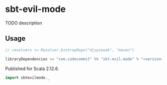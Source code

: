 # sbt-evil-mode

TODO description

## Usage

```sbt
// resolvers += Resolver.bintrayRepo("djspiewak", "maven")

libraryDependencies += "com.codecommit" %% "sbt-evil-mode" % "<version>"
```

Published for Scala 2.12.6.

```scala
import sbtevilmode._
```
